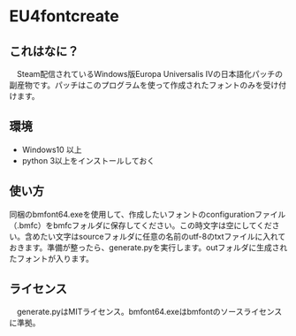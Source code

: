 # EU4fontcreate
## これはなに？
　Steam配信されているWindows版Europa Universalis IVの日本語化パッチの副産物です。パッチはこのプログラムを使って作成されたフォントのみを受け付けます。

## 環境
 - Windows10 以上
 - python 3以上をインストールしておく

## 使い方
 同梱のbmfont64.exeを使用して、作成したいフォントのconfigurationファイル（.bmfc）をbmfcフォルダに保存してください。この時文字は空にしてください。含めたい文字はsourceフォルダに任意の名前のutf-8のtxtファイルに入れておきます。準備が整ったら、generate.pyを実行します。outフォルダに生成されたフォントが入ります。

## ライセンス
　generate.pyはMITライセンス。bmfont64.exeはbmfontのソースライセンスに準拠。